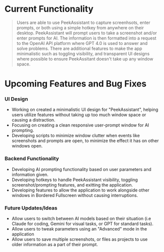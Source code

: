 # Current Functionality
> Users are able to use PeekAssistant to capture screenhsots, enter prompts, or both using a simple hotkey from anywhere on their desktop. PeekAssistant will prompt users to take a screenshot and/or enter prompts for AI. The information is then formatted into a request to the OpenAI API platform where GPT 4.0 is used to answer and solve problems. There are additional features to make the app minimalistic such as toggling visibility, and transparent UI designs where possible to ensure PeekAssitant doesn't take up any window space.


# Upcoming Features and Bug Fixes

### UI Design
- Working on created a minimalistic UI design for "PeekAssistant", helping users utilize features without taking up too much window space or causing a distraction.
- Focusing on creating a clean responsive user-prompt window for AI prompting.
- Developing scripts to minimize window clutter when events like screenshots and prompts are open, to minimize the effect it has on other windows open.


### Backend Functionality
- Developing AI prompting functionality based on user parameters and information given.
- Developing hotkeys to handle PeekAssistant visibility, toggling screenshot/prompting features, and exitting the application.
- Developing features to allow the application to work alongside other windows in Bordered Fullscreen without causing interruptions.

### Future Updates/Ideas
- Allow users to switch between AI models based on their situation (i.e Claude for coding, Gemini for visual tasks, or GPT for standard tasks).
- Allow users to tweak parameters using an "Advanced" mode in the application
- Allow users to save multiple screenshots, or files as projects to use older information as a part of their prompt.




